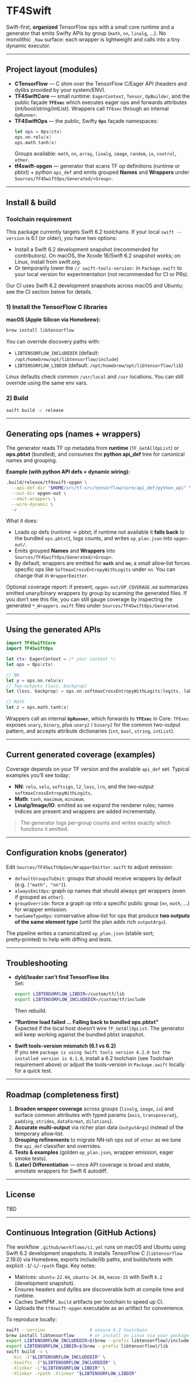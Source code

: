 # TF4Swift

Swift-first, **organized** TensorFlow ops with a small core runtime and a generator that emits Swifty APIs by group (`math`, `nn`, `linalg`, …). No monolithic `_Raw` surface: each wrapper is lightweight and calls into a tiny dynamic executor.

---

## Project layout (modules)

- **CTensorFlow** — C shim over the TensorFlow C/Eager API (headers and dylibs provided by your system/ENV).
- **TF4SwiftCore** — small runtime: `EagerContext`, `Tensor`, `OpBuilder`, and the public façade **`TFExec`** which executes eager ops and forwards attributes (int/bool/string/intList). Wrappers call `TFExec` through an internal `OpRunner`.
- **TF4SwiftOps** — the public, Swifty **`Ops`** façade namespaces:
  ```swift
  let ops = Ops(ctx)
  ops.nn.relu(x)
  ops.math.tanh(x)
  ```
  Groups available: `math`, `nn`, `array`, `linalg`, `image`, `random`, `io`, `control`, `other`.
- **tf4swift-opgen** — generator that scans TF op definitions (runtime or pbtxt) + python `api_def` and emits grouped **Names** and **Wrappers** under `Sources/TF4SwiftOps/Generated/<Group>`.

---

## Install & build

### Toolchain requirement

This package currently targets Swift 6.2 toolchains. If your local `swift --version` is 6.1 (or older), you have two options:

- Install a Swift 6.2 development snapshot (recommended for contributors). On macOS, the Xcode 16/Swift 6.2 snapshot works; on Linux, install from swift.org.
- Or temporarily lower the `// swift-tools-version:` in `Package.swift` to your local version for experimentation (not recommended for CI or PRs).

Our CI uses Swift 6.2 development snapshots across macOS and Ubuntu; see the CI section below for details.

### 1) Install the TensorFlow C libraries

**macOS (Apple Silicon via Homebrew):**
```bash
brew install libtensorflow
```

You can override discovery paths with:
- `LIBTENSORFLOW_INCLUDEDIR` (default: `/opt/homebrew/opt/libtensorflow/include`)
- `LIBTENSORFLOW_LIBDIR`     (default: `/opt/homebrew/opt/libtensorflow/lib`)

Linux defaults check common `/usr/local` and `/usr` locations. You can still override using the same env vars.

### 2) Build

```bash
swift build -c release
```

---

## Generating ops (names + wrappers)

The generator reads TF op metadata from **runtime** (`TF_GetAllOpList`) or **ops.pbtxt** (bundled), and consumes the **python api_def** tree for canonical names and grouping.

**Example (with python API defs + dynamic wiring):**
```bash
.build/release/tf4swift-opgen \
  --api-def-dir "$HOME/src/tf-src/tensorflow/core/api_def/python_api" \
  --out-dir opgen-out \
  --emit-wrappers \
  --wire-dynamic \
  -v
```

What it does:
- Loads op defs (runtime → pbtxt; if runtime not available it **falls back** to the bundled `ops.pbtxt`), logs counts, and writes `op_plan.json` into `opgen-out/`.
- Emits grouped **Names** and **Wrappers** into `Sources/TF4SwiftOps/Generated/<Group>`.
- By default, wrappers are emitted for **`math`** and **`nn`**; a small allow‑list forces specific ops like `SoftmaxCrossEntropyWithLogits` under `nn`. You can change that in `WrapperEmitter`.

Optional coverage report: if present, `opgen-out/OP_COVERAGE.md` summarizes emitted unary/binary wrappers by group by scanning the generated files. If you don’t see this file, you can still gauge coverage by inspecting the generated `*_Wrappers.swift` files under `Sources/TF4SwiftOps/Generated`.

---

## Using the generated APIs

```swift
import TF4SwiftCore
import TF4SwiftOps

let ctx: EagerContext = /* your context */
let ops = Ops(ctx)

// NN
let y = ops.nn.relu(x)
// Two-outputs (loss, backprop)
let (loss, backprop) = ops.nn.softmaxCrossEntropyWithLogits(logits, labels)

// Math
let z = ops.math.tanh(x)
```

Wrappers call an internal **`OpRunner`**, which forwards to **`TFExec`** in Core. `TFExec` exposes `unary`, `binary`, plus `unary2` / `binary2` for the common two-output pattern, and accepts attribute dictionaries (`int`, `bool`, `string`, `intList`).

---

## Current generated coverage (examples)

Coverage depends on your TF version and the available `api_def` set. Typical examples you’ll see today:

- **NN**: `relu`, `selu`, `softsign`, `l2_loss`, `lrn`, and the two‑output `softmaxCrossEntropyWithLogits`.
- **Math**: `tanh`, `maximum`, `minimum`.
- **Linalg/Image/IO**: emitted as we expand the renderer rules; names indices are present and wrappers are added incrementally.

> The generator logs per‑group counts and writes exactly which functions it emitted.

---

## Configuration knobs (generator)

Edit `Sources/TF4SwiftOpGen/WrapperEmitter.swift` to adjust emission:

- `defaultGroupsToEmit`: groups that should receive wrappers by default (e.g. `["math", "nn"]`).
- `alwaysEmitOps`: graph op names that should always get wrappers (even if grouped as `other`).
- `groupOverride`: force a graph op into a specific public group (`nn`, `math`, …) for wrapper emission.
- `twoSameTypeOps`: conservative allow‑list for ops that produce **two outputs of the same element type** (until the plan adds rich `outputArgs`).

The pipeline writes a canonicalized `op_plan.json` (stable sort; pretty‑printed) to help with diffing and tests.

---

## Troubleshooting

- **dyld/loader can’t find TensorFlow libs**  
  Set:
  ```bash
  export LIBTENSORFLOW_LIBDIR=/custom/tf/lib
  export LIBTENSORFLOW_INCLUDEDIR=/custom/tf/include
  ```
  Then rebuild.

- **“Runtime load failed … Falling back to bundled ops.pbtxt”**  
  Expected if the local host doesn’t wire `TF_GetAllOpList`. The generator will keep working against the bundled pbtxt snapshot.

- **Swift tools-version mismatch (6.1 vs 6.2)**  
  If you see `package is using Swift tools version 6.2.0 but the installed version is 6.1.0`, install a 6.2 toolchain (see Toolchain requirement above) or adjust the tools-version in `Package.swift` locally for a quick test.

---

## Roadmap (completeness first)

1. **Broaden wrapper coverage** across groups (`linalg`, `image`, `io`) and surface common attributes with typed params (`axis`, `transpose/adj`, `padding`, `strides`, `dataFormat`, `dilations`).
2. **Accurate multi‑output** via richer plan data (`outputArgs`) instead of the temporary allow‑list.
3. **Grouping refinements** to migrate NN‑ish ops out of `other` as we tune the `api_def` classifier and overrides.
4. **Tests & examples** (golden `op_plan.json`, wrapper emission, eager smoke tests).
5. **(Later) Differentiation** — once API coverage is broad and stable, annotate wrappers for Swift 6 autodiff.

---

## License

TBD

---

## Continuous Integration (GitHub Actions)

The workflow `.github/workflows/ci.yml` runs on macOS and Ubuntu using Swift 6.2 development snapshots. It installs TensorFlow C (`libtensorflow` 2.19.0) via Homebrew, exports include/lib paths, and builds/tests with explicit `-I`/`-L`/`-rpath` flags. Key notes:

- Matrices: `ubuntu-22.04`, `ubuntu-24.04`, `macos-15` with Swift `6.2` (development snapshot).
- Ensures headers and dylibs are discoverable both at compile time and runtime.
- Caches SwiftPM `.build` artifacts per toolchain to speed up CI.
- Uploads the `tf4swift-opgen` executable as an artifact for convenience.

To reproduce locally:

```bash
swift --version                 # ensure 6.2 toolchain
brew install libtensorflow      # or install on Linux via your package manager
export LIBTENSORFLOW_INCLUDEDIR=$(brew --prefix libtensorflow)/include
export LIBTENSORFLOW_LIBDIR=$(brew --prefix libtensorflow)/lib
swift build -v \
  -Xcc -I"$LIBTENSORFLOW_INCLUDEDIR" \
  -Xswiftc -I"$LIBTENSORFLOW_INCLUDEDIR" \
  -Xlinker -L"$LIBTENSORFLOW_LIBDIR" \
  -Xlinker -rpath -Xlinker "$LIBTENSORFLOW_LIBDIR"
```
